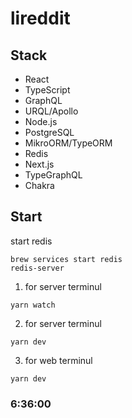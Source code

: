 # lireddit

## Stack

- React
- TypeScript
- GraphQL
- URQL/Apollo
- Node.js
- PostgreSQL
- MikroORM/TypeORM
- Redis
- Next.js
- TypeGraphQL
- Chakra

## Start

start redis

```
brew services start redis
redis-server
```

1. for server terminul

```
yarn watch
```

2. for server terminul

```
yarn dev
```

3. for web terminul

```
yarn dev
```

### 6:36:00
